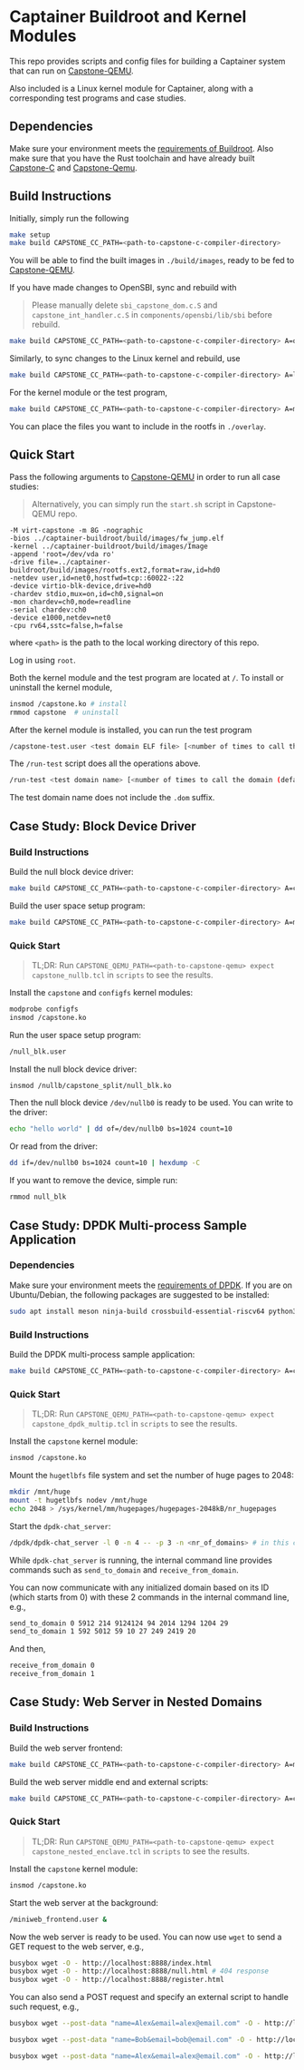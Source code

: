 # Captainer Buildroot and Kernel Modules

This repo provides scripts and config files for building
a Captainer system that can run on [Capstone-QEMU](https://github.com/project-starch/capstone-qemu).

Also included is a Linux kernel module for Captainer, along with a
corresponding test programs and case studies.

## Dependencies

Make sure your environment meets the [requirements of
Buildroot](https://buildroot.org/downloads/manual/manual.html#_about_buildroot).
Also make sure that you have the Rust toolchain and have already
built
[Capstone-C](https://github.com/jasonyu1996/capstone-c/) and [Capstone-Qemu](https://github.com/project-starch/capstone-qemu).

## Build Instructions

Initially, simply run the following

```sh
make setup
make build CAPSTONE_CC_PATH=<path-to-capstone-c-compiler-directory>
```

You will be able to find the built images in `./build/images`, ready
to be fed to [Capstone-QEMU](https://github.com/project-starch/capstone-qemu).

If you have made changes to OpenSBI, sync and rebuild with

> Please manually delete `sbi_capstone_dom.c.S` and `capstone_int_handler.c.S` in `components/opensbi/lib/sbi` before rebuild.

```sh
make build CAPSTONE_CC_PATH=<path-to-capstone-c-compiler-directory> A=opensbi-rebuild
```

Similarly, to sync changes to the Linux kernel and rebuild, use

```sh
make build CAPSTONE_CC_PATH=<path-to-capstone-c-compiler-directory> A=linux-rebuild
```

For the kernel module or the test program,

```sh
make build CAPSTONE_CC_PATH=<path-to-capstone-c-compiler-directory> A=modcapstone-rebuild
```

You can place the files you want to include in the rootfs in
`./overlay`.

## Quick Start

Pass the following arguments to [Capstone-QEMU](https://github.com/project-starch/capstone-qemu) in order to run all case studies:

> Alternatively, you can simply run the `start.sh` script in Capstone-QEMU repo.

```
-M virt-capstone -m 8G -nographic
-bios ../captainer-buildroot/build/images/fw_jump.elf
-kernel ../captainer-buildroot/build/images/Image
-append 'root=/dev/vda ro'
-drive file=../captainer-buildroot/build/images/rootfs.ext2,format=raw,id=hd0
-netdev user,id=net0,hostfwd=tcp::60022-:22
-device virtio-blk-device,drive=hd0
-chardev stdio,mux=on,id=ch0,signal=on
-mon chardev=ch0,mode=readline
-serial chardev:ch0
-device e1000,netdev=net0
-cpu rv64,sstc=false,h=false
```

where `<path>` is the path to the local working directory of this repo.

Log in using `root`.

Both the kernel module and the test program are located at `/`.
To install or uninstall the kernel module,

```sh
insmod /capstone.ko # install
rmmod capstone  # uninstall
```

After the kernel module is installed, you can run the test program

```sh
/capstone-test.user <test domain ELF file> [<number of times to call the domain (default: 1)>]
```

The `/run-test` script does all the operations above.

```sh
/run-test <test domain name> [<number of times to call the domain (default: 1)>]
```

The test domain name does not include the `.dom` suffix.

## Case Study: Block Device Driver 

### Build Instructions

Build the null block device driver:

```sh
make build CAPSTONE_CC_PATH=<path-to-capstone-c-compiler-directory> A=capstone-null-blk-build
```

Build the user space setup program:

```sh
make build CAPSTONE_CC_PATH=<path-to-capstone-c-compiler-directory> A=modcapstone-rebuild
```

### Quick Start

> TL;DR: Run `CAPSTONE_QEMU_PATH=<path-to-capstone-qemu> expect capstone_nullb.tcl` in `scripts` to see the results.

Install the `capstone` and `configfs` kernel modules:

```sh
modprobe configfs
insmod /capstone.ko
```

Run the user space setup program:

```sh
/null_blk.user
```

Install the null block device driver:

```sh
insmod /nullb/capstone_split/null_blk.ko
```

Then the null block device `/dev/nullb0` is ready to be used. You can write to the driver:

```sh
echo "hello world" | dd of=/dev/nullb0 bs=1024 count=10
```

Or read from the driver:

```sh
dd if=/dev/nullb0 bs=1024 count=10 | hexdump -C
```

If you want to remove the device, simple run:

```sh
rmmod null_blk
```

## Case Study: DPDK Multi-process Sample Application

### Dependencies

Make sure your environment meets the [requirements of DPDK](https://doc.dpdk.org/guides/linux_gsg/sys_reqs.html).
If you are on Ubuntu/Debian, the following packages are suggested to be installed:

```sh
sudo apt install meson ninja-build crossbuild-essential-riscv64 python3-pyelftools
```

### Build Instructions

Build the DPDK multi-process sample application:

```sh
make build CAPSTONE_CC_PATH=<path-to-capstone-c-compiler-directory> A=capstone-dpdk-multip-rebuild
```

### Quick Start

> TL;DR: Run `CAPSTONE_QEMU_PATH=<path-to-capstone-qemu> expect capstone_dpdk_multip.tcl` in `scripts` to see the results.

Install the `capstone` kernel module:

```sh
insmod /capstone.ko
```

Mount the `hugetlbfs` file system and set the number of huge pages to 2048:

```sh
mkdir /mnt/huge
mount -t hugetlbfs nodev /mnt/huge
echo 2048 > /sys/kernel/mm/hugepages/hugepages-2048kB/nr_hugepages
```

Start the `dpdk-chat_server`:

```sh
/dpdk/dpdk-chat_server -l 0 -n 4 -- -p 3 -n <nr_of_domains> # in this case study, set nr_of_domains to 2
```

While `dpdk-chat_server` is running, the internal command line provides commands such as `send_to_domain` and `receive_from_domain`.

You can now communicate with any initialized domain based on its ID (which starts from 0) with these 2 commands in the internal command line, e.g.,

```sh
send_to_domain 0 5912 214 9124124 94 2014 1294 1204 29
send_to_domain 1 592 5012 59 10 27 249 2419 20
```

And then,

```sh
receive_from_domain 0
receive_from_domain 1
```

## Case Study: Web Server in Nested Domains

### Build Instructions

Build the web server frontend:

```sh
make build CAPSTONE_CC_PATH=<path-to-capstone-c-compiler-directory> A=modcapstone-rebuild
```

Build the web server middle end and external scripts:

```sh
make build CAPSTONE_CC_PATH=<path-to-capstone-c-compiler-directory> A=capstone-nested-enclave-build
```

### Quick Start

> TL;DR: Run `CAPSTONE_QEMU_PATH=<path-to-capstone-qemu> expect capstone_nested_enclave.tcl` in `scripts` to see the results.

Install the `capstone` kernel module:

```sh
insmod /capstone.ko
```

Start the web server at the background:

```sh
/miniweb_frontend.user &
```

Now the web server is ready to be used. You can now use `wget` to send a GET request to the web server, e.g.,

```sh
busybox wget -O - http://localhost:8888/index.html
busybox wget -O - http://localhost:8888/null.html # 404 response
busybox wget -O - http://localhost:8888/register.html
```

You can also send a POST request and specify an external script to handle such request, e.g.,

```sh
busybox wget --post-data "name=Alex&email=alex@email.com" -O - http://localhost:8888/cgi/cgi_register_success.dom
```

```sh
busybox wget --post-data "name=Bob&email=bob@email.com" -O - http://localhost:8888/cgi/cgi_register_success.dom
```

```sh
busybox wget --post-data "name=Alex&email=alex@email.com" -O - http://localhost:8888/cgi/cgi_register_fail.dom
```
